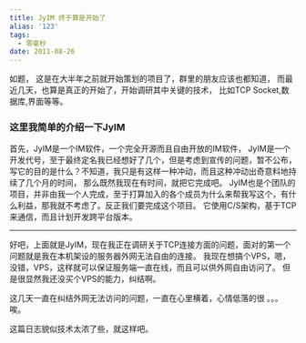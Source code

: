 ```yaml
---
title: JyIM 终于算是开始了
alias: '123'
tags:
  - 零毫秒
date: 2011-08-26
---
```


如题，
这是在大半年之前就开始策划的项目了，群里的朋友应该也都知道，
而最近几天，也算是真正的开始了，开始调研其中关键的技术，
比如TCP Socket,数据库,界面等等。

### 这里我简单的介绍一下JyIM

首先，JyIM是一个IM软件，一个完全开源而且自由开放的IM软件，
JyIM是一个开发代号，至于最终定名我已经想好了几个，但是考虑到宣传的问题，暂不公布，
写它的目的是什么？不知道，我只是有这样一种冲动，而且这种冲动出奇意料地持续了几个月的时间，
那么既然我现在有时间，就把它完成吧。
JyIM也是个团队的项目，并非由我一个人完成，至于打算加入的各个成员为什么来帮我写这个，有什么利益，那我就不考虑了。反正我们要完成这个项目。
它使用C/S架构，基于TCP来通信，而且计划开发跨平台版本。

* * *

好吧，上面就是JyIM，现在我正在调研关于TCP连接方面的问题，面对的第一个问题就是我在本机架设的服务器外网无法自由的连接。
我现在想搞个VPS，嗯，没错，VPS，这样就可以保证服务端一直在线，而且可以供外网自由访问了。
但是很显然我还没买个VPS的能力，纠结啊。

这几天一直在纠结外网无法访问的问题，一直在心里横着，心情低落的很 。。。 唉。

这篇日志貌似技术太浓了些，就这样吧。
